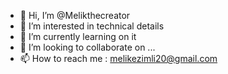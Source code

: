 - 👋 Hi, I’m @Melikthecreator
- 👀 I’m interested in technical details 
- 🌱 I’m currently learning on it
- 💞️ I’m looking to collaborate on ...
- 📫 How to reach me : melikezimli20@gmail.com

<!---
Melikthecreator/Melikthecreator l ✨ repository because its `README.md` (this file) appears on your GitHub profile.
You can click the Preview link to take a look at your changes.
--->
